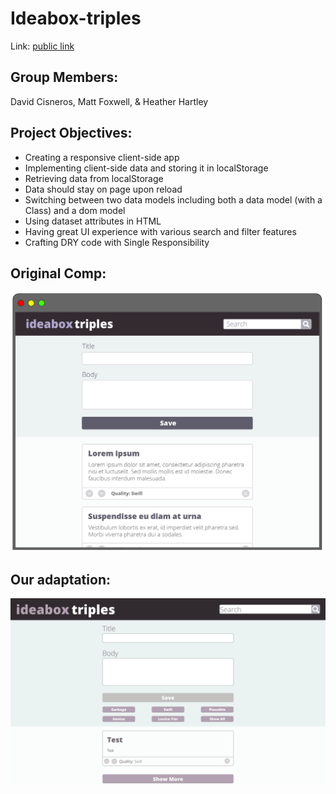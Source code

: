 # Ideabox-triples
Link: [public link](https://hlhartley.github.io/ideabox-triples/)

## Group Members:
David Cisneros, Matt Foxwell, & Heather Hartley

## Project Objectives:
- Creating a responsive client-side app
- Implementing client-side data and storing it in localStorage
- Retrieving data from localStorage
- Data should stay on page upon reload
- Switching between two data models including both a data model (with a Class) and a dom model
- Using dataset attributes in HTML
- Having great UI experience with various search and filter features
- Crafting DRY code with Single Responsibility

## Original Comp:
![Finished Version](/images/ideabox-triples-original.jpg)

## Our adaptation:
![Finished Version](/images/our-adapt.png)
